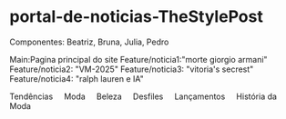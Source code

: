 # portal-de-noticias-TheStylePost
Componentes: Beatriz, Bruna, Julia, Pedro

Main:Pagina principal do site
Feature/noticia1:"morte giorgio armani"
Feature/noticia2: "VM-2025"
Feature/noticia3: "vitoria's secrest"
Feature/noticia4: "ralph lauren e IA"


<div class="infos">
        <p>Tendências &nbsp; &nbsp; Moda &nbsp; &nbsp; Beleza &nbsp; &nbsp; Desfiles &nbsp; &nbsp; Lançamentos &nbsp;
            &nbsp; História da Moda</p>
    </div>